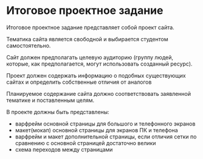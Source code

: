 # Итоговое проектное задание

Итоговое проектное задание представляет собой проект сайта.

Тематика сайта является свободной и выбирается студентом самостоятельно.

Сайт должен предполагать целевую аудиторию (группу людей, которые, как предполагается, могут использовать созданный ресурс).

Проект должен содержать информацию о подобных существующих сайтах и определить собственные отличия от аналогов

Планируемое содержание сайта должно соответствовать заявленной тематике и поставленным целям.

В проекте должны быть представлены:

- варфрейм основной страницы для большого и телефонного экранов
- макет(мокап) основной страницы для экранов ПК и телефона
- варфрейм и макет дополнительной страницы, если отличия сетки по сравнению с основной страницей достаточно велики
- схема переходов между страницами


